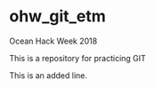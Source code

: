 # ohw_git_etm
Ocean Hack Week 2018

This is a repository for practicing GIT

This is an added line.
